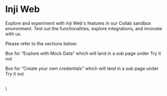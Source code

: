 # Inji Web

Explore and experiment with Inji Web's features in our Collab sandbox environment. Test out the functionalities, explore integrations, and innovate with us.

Please refer to the sections below:



Box for “Explore with Mock Data” which will land in a sub page under Try it out

Box for “Create your own credentials” which will land in a sub page under Try it out

\
\
